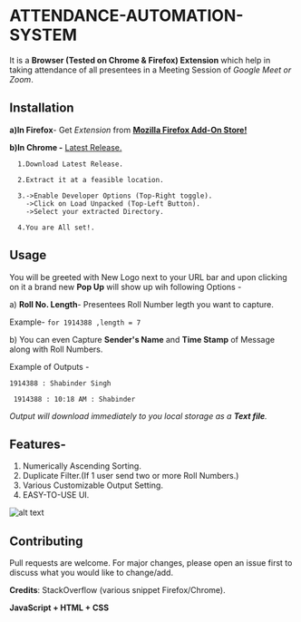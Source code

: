 # ATTENDANCE-AUTOMATION-SYSTEM

It is a **Browser (Tested on Chrome & Firefox) Extension** which help in taking attendance of all presentees in a Meeting Session of *Google Meet or Zoom*.


## Installation

**a)In Firefox**- Get *Extension* from **[Mozilla Firefox Add-On Store!](https://addons.mozilla.org/en-US/firefox/addon/attendance-automation-system/)**
            
**b)In Chrome -**
[Latest Release.](https://github.com/Shabinder/Attendance-Automation-System/releases)

      1.Download Latest Release.

      2.Extract it at a feasible location.

      3.->Enable Developer Options (Top-Right toggle).
        ->Click on Load Unpacked (Top-Left Button). 
        ->Select your extracted Directory.

      4.You are All set!.
## Usage

You will be greeted with New Logo next to your URL bar and upon clicking on it a brand new **Pop Up** will show up wih following Options -

a) **Roll No. Length**- Presentees Roll Number legth you want to capture.

Example- ```for 1914388 ,length = 7```

b) You can even Capture **Sender's Name** and **Time Stamp** of Message along with Roll Numbers.

Example of Outputs - 

```1914388 : Shabinder Singh```

``` 1914388 : 10:18 AM : Shabinder```

_Output will download immediately to you local storage as a **Text file**._

## Features-
1. Numerically Ascending Sorting.
2. Duplicate Filter.(If 1 user send two or more Roll Numbers.)
3. Various Customizable Output Setting.
4. EASY-TO-USE UI.

![alt text](https://raw.githubusercontent.com/Shabinder/Attendance-Automation-System/master/UI-ScreenShot.png "UI")

 

## Contributing
Pull requests are welcome. For major changes, please open an issue first to discuss what you would like to change/add.
 


**Credits**: StackOverflow (various snippet Firefox/Chrome).

**JavaScript + HTML + CSS**
